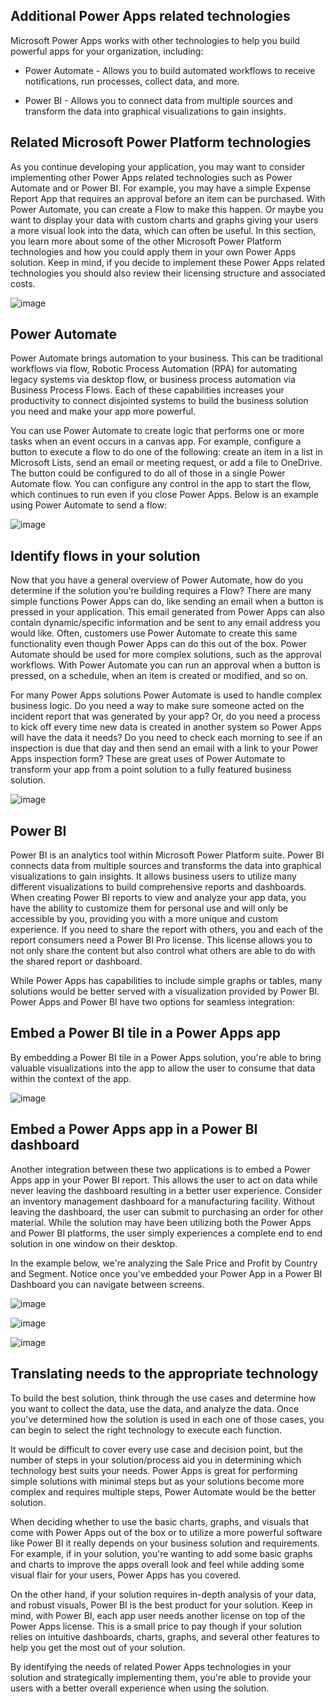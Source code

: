 ## Additional Power Apps related technologies

Microsoft Power Apps works with other technologies to help you build powerful apps for your organization, including:

+ Power Automate - Allows you to build automated workflows to receive notifications, run processes, collect data, and more.

+ Power BI - Allows you to connect data from multiple sources and transform the data into graphical visualizations to gain insights.

## Related Microsoft Power Platform technologies
As you continue developing your application, you may want to consider implementing other Power Apps related technologies such as Power Automate and or Power BI. For example, you may have a simple Expense Report App that requires an approval before an item can be purchased. With Power Automate, you can create a Flow to make this happen. Or maybe you want to display your data with custom charts and graphs giving your users a more visual look into the data, which can often be useful. In this section, you learn more about some of the other Microsoft Power Platform technologies and how you could apply them in your own Power Apps solution. Keep in mind, if you decide to implement these Power Apps related technologies you should also review their licensing structure and associated costs.

![image](https://github.com/adeleke123/Power-Platform/assets/51156057/ea795632-1b66-44ed-b95a-31984698a85c)

## Power Automate
Power Automate brings automation to your business. This can be traditional workflows via flow, Robotic Process Automation (RPA) for automating legacy systems via desktop flow, or business process automation via Business Process Flows. Each of these capabilities increases your productivity to connect disjointed systems to build the business solution you need and make your app more powerful.

You can use Power Automate to create logic that performs one or more tasks when an event occurs in a canvas app. For example, configure a button to execute a flow to do one of the following: create an item in a list in Microsoft Lists, send an email or meeting request, or add a file to OneDrive. The button could be configured to do all of those in a single Power Automate flow. You can configure any control in the app to start the flow, which continues to run even if you close Power Apps. Below is an example using Power Automate to send a flow:

![image](https://github.com/adeleke123/Power-Platform/assets/51156057/6d9816ab-2a9e-4e6c-94ec-9da90e556468)

## Identify flows in your solution
Now that you have a general overview of Power Automate, how do you determine if the solution you’re building requires a Flow? There are many simple functions Power Apps can do, like sending an email when a button is pressed in your application. This email generated from Power Apps can also contain dynamic/specific information and be sent to any email address you would like. Often, customers use Power Automate to create this same functionality even though Power Apps can do this out of the box. Power Automate should be used for more complex solutions, such as the approval workflows. With Power Automate you can run an approval when a button is pressed, on a schedule, when an item is created or modified, and so on.

For many Power Apps solutions Power Automate is used to handle complex business logic. Do you need a way to make sure someone acted on the incident report that was generated by your app? Or, do you need a process to kick off every time new data is created in another system so Power Apps will have the data it needs? Do you need to check each morning to see if an inspection is due that day and then send an email with a link to your Power Apps inspection form? These are great uses of Power Automate to transform your app from a point solution to a fully featured business solution.

![image](https://github.com/adeleke123/Power-Platform/assets/51156057/0248cbfc-903a-4687-9121-f4a249808627)

## Power BI
Power BI is an analytics tool within Microsoft Power Platform suite. Power BI connects data from multiple sources and transforms the data into graphical visualizations to gain insights. It allows business users to utilize many different visualizations to build comprehensive reports and dashboards. When creating Power BI reports to view and analyze your app data, you have the ability to customize them for personal use and will only be accessible by you, providing you with a more unique and custom experience. If you need to share the report with others, you and each of the report consumers need a Power BI Pro license. This license allows you to not only share the content but also control what others are able to do with the shared report or dashboard.

While Power Apps has capabilities to include simple graphs or tables, many solutions would be better served with a visualization provided by Power BI. Power Apps and Power BI have two options for seamless integration:

## Embed a Power BI tile in a Power Apps app
By embedding a Power BI tile in a Power Apps solution, you're able to bring valuable visualizations into the app to allow the user to consume that data within the context of the app.

![image](https://github.com/adeleke123/Power-Platform/assets/51156057/8975a215-a176-404e-bd83-82f4d2e450b0)

## Embed a Power Apps app in a Power BI dashboard
Another integration between these two applications is to embed a Power Apps app in your Power BI report. This allows the user to act on data while never leaving the dashboard resulting in a better user experience. Consider an inventory management dashboard for a manufacturing facility. Without leaving the dashboard, the user can submit to purchasing an order for other material. While the solution may have been utilizing both the Power Apps and Power BI platforms, the user simply experiences a complete end to end solution in one window on their desktop.

In the example below, we're analyzing the Sale Price and Profit by Country and Segment. Notice once you've embedded your Power App in a Power BI Dashboard you can navigate between screens.


![image](https://github.com/adeleke123/Power-Platform/assets/51156057/cadb0e31-2b0f-4523-a467-d9613b2cf8f5)


![image](https://github.com/adeleke123/Power-Platform/assets/51156057/d208b9d3-a2e7-4d1e-9e2c-e01c76c6866d)


![image](https://github.com/adeleke123/Power-Platform/assets/51156057/fdd06f2d-076f-4035-bd0c-2e97c5d8c322)

## Translating needs to the appropriate technology
To build the best solution, think through the use cases and determine how you want to collect the data, use the data, and analyze the data. Once you've determined how the solution is used in each one of those cases, you can begin to select the right technology to execute each function.

It would be difficult to cover every use case and decision point, but the number of steps in your solution/process aid you in determining which technology best suits your needs. Power Apps is great for performing simple solutions with minimal steps but as your solutions become more complex and requires multiple steps, Power Automate would be the better solution.

When deciding whether to use the basic charts, graphs, and visuals that come with Power Apps out of the box or to utilize a more powerful software like Power BI it really depends on your business solution and requirements. For example, if in your solution, you're wanting to add some basic graphs and charts to improve the apps overall look and feel while adding some visual flair for your users, Power Apps has you covered.

On the other hand, if your solution requires in-depth analysis of your data, and robust visuals, Power BI is the best product for your solution. Keep in mind, with Power BI, each app user needs another license on top of the Power Apps license. This is a small price to pay though if your solution relies on intuitive dashboards, charts, graphs, and several other features to help you get the most out of your solution.

By identifying the needs of related Power Apps technologies in your solution and strategically implementing them, you're able to provide your users with a better overall experience when using the solution.


